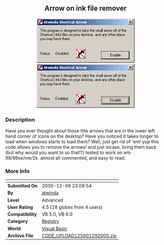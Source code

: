 ﻿<div align="center">

## Arrow on ink file remover

<img src="PIC2000129233431649.gif">
</div>

### Description

Have you ever thought about those litte arrows that are in the lower left hand corner of icons on the desktop? Have you noticed it takes longer to load when windows starts to load them? Well, just get rid of 'em! yup this code allows you to remove the arrows! and just incase, bring them back (but why would you want to so that!?) tested to work on win 98/98se/me/2k. almost all commented, and easy to read.
 
### More Info
 


<span>             |<span>
---                |---
**Submitted On**   |2000-12-08 23:08:54
**By**             |[atwinda](https://github.com/Planet-Source-Code/PSCIndex/blob/master/ByAuthor/atwinda.md)
**Level**          |Advanced
**User Rating**    |4.5 (18 globes from 4 users)
**Compatibility**  |VB 5\.0, VB 6\.0
**Category**       |[Registry](https://github.com/Planet-Source-Code/PSCIndex/blob/master/ByCategory/registry__1-36.md)
**World**          |[Visual Basic](https://github.com/Planet-Source-Code/PSCIndex/blob/master/ByWorld/visual-basic.md)
**Archive File**   |[CODE\_UPLOAD125001292000\.zip](https://github.com/Planet-Source-Code/atwinda-arrow-on-ink-file-remover__1-13451/archive/master.zip)








